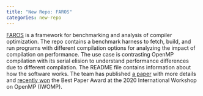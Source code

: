 ```yaml
---
title: "New Repo: FAROS"
categories: new-repo
---
```


[FAROS](https://github.com/LLNL/FAROS) is a framework for benchmarking and analysis of compiler optimization. The repo contains a benchmark harness to fetch, build, and run programs with different compilation options for analyzing the impact of compilation on performance. The use case is contrasting OpenMP compilation with its serial elision to understand performance differences due to different compilation. The README file contains information about how the software works. The team has published [a paper](https://link.springer.com/chapter/10.1007/978-3-030-58144-2_1) with more details and [recently won](https://computing.llnl.gov/newsroom/computing-trio-wins-best-paper-award-openmp-workshop) the Best Paper Award at the 2020 International Workshop on OpenMP (IWOMP).
